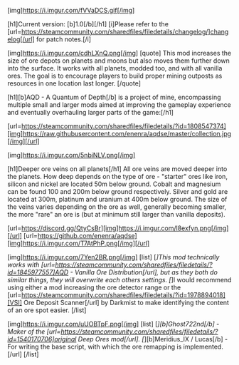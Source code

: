 [img]https://i.imgur.com/fVVaDCS.gif[/img]

[h1]Current version: [b]1.0[/b][/h1]
[i]Please refer to the [url=https://steamcommunity.com/sharedfiles/filedetails/changelog/]changelog[/url] for patch notes.[/i]

[img]https://i.imgur.com/cdhLXnQ.png[/img]
[quote]
This mod increases the size of ore depots on planets and moons but also moves them further down into the surface. It works with all planets, modded too, and with all vanilla ores. The goal is to encourage players to build proper mining outposts as resources in one location last longer.
[/quote]

[h1][b]AQD - A Quantum of Depth[/b] is a project of mine, encompassing multiple small and larger mods aimed at improving the gameplay experience and eventually overhauling larger parts of the game:[/h1]

[url=https://steamcommunity.com/sharedfiles/filedetails/?id=1808547374][img]https://raw.githubusercontent.com/enenra/aqdse/master/collection.jpg[/img][/url]

[img]https://i.imgur.com/5nbiNLV.png[/img]

[h1]Deeper ore veins on all planets[/h1]
All ore veins are moved deeper into the planets. How deep depends on the type of ore - "starter" ores like iron, silicon and nickel are located 50m below ground. Cobalt and magnesium can be found 100 and 200m below ground respectively. Silver and gold are located at 300m, platinum and uranium at 400m below ground. The size of the veins varies depending on the ore as well, generally becoming smaller, the more "rare" an ore is (but at minimum still larger than vanilla deposits).

[url=https://discord.gg/QtyCsBr][img]https://i.imgur.com/l8exfyn.png[/img][/url]
[url=https://github.com/enenra/aqdse][img]https://i.imgur.com/T7AtPhP.png[/img][/url]

[img]https://i.imgur.com/7Yen2BR.png[/img]
[list]
[*]This mod technically works with [url=https://steamcommunity.com/sharedfiles/filedetails/?id=1845977557]AQD - Vanilla Ore Distribution[/url], but as they both do similar things, they will overwrite each others settings.
[*]I would recommend using either a mod increasing the ore detector range or the [url=https://steamcommunity.com/sharedfiles/filedetails/?id=1978894018][VSI] Ore Deposit Scanner[/url] by Darkmist to make identifying the content of an ore spot easier.
[/list]

[img]https://i.imgur.com/uUOBTpF.png[/img]
[list]
[*][b]Ghost722nd[/b] - Maker of the [url=https://steamcommunity.com/sharedfiles/filedetails/?id=1540170706]original Deep Ores mod[/url].
[*][b]Meridius_IX / Lucas[/b] - For writing the base script, with which the ore remapping is implemented.[/url]
[/list]